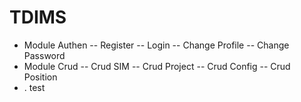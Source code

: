 # TDIMS
- Module Authen
    -- Register 
    -- Login 
    -- Change Profile
    -- Change Password
- Module Crud
    -- Crud SIM
    -- Crud Project
    -- Crud Config
    -- Crud Position
 - .
test
